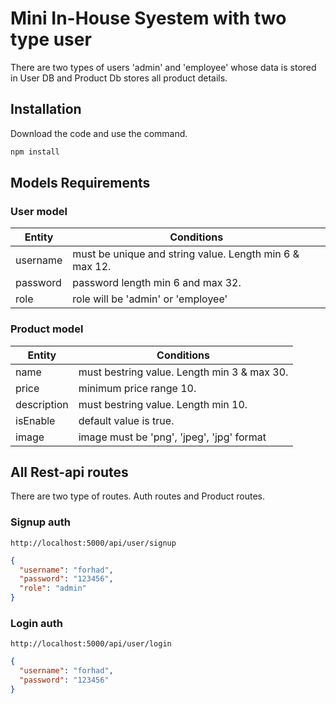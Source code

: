 # Mini In-House Syestem with two type user

There are two types of users 'admin' and 'employee' whose data is stored in User DB and Product Db stores all product details.

## Installation

Download the code and use the command.

```bash
npm install
```

## Models Requirements

### User model

| Entity   | Conditions                                              |
| -------- | ------------------------------------------------------- |
| username | must be unique and string value. Length min 6 & max 12. |
| password | password length min 6 and max 32.                       |
| role     | role will be 'admin' or 'employee'                      |

### Product model

| Entity      | Conditions                                  |
| ----------- | ------------------------------------------- |
| name        | must bestring value. Length min 3 & max 30. |
| price       | minimum price range 10.                     |
| description | must bestring value. Length min 10.         |
| isEnable    | default value is true.                      |
| image       | image must be 'png', 'jpeg', 'jpg' format   |

## All Rest-api routes

There are two type of routes. Auth routes and Product routes.

### Signup auth

```url
http://localhost:5000/api/user/signup
```

```json
{
  "username": "forhad",
  "password": "123456",
  "role": "admin"
}
```

### Login auth

```url
http://localhost:5000/api/user/login
```

```json
{
  "username": "forhad",
  "password": "123456"
}
```
